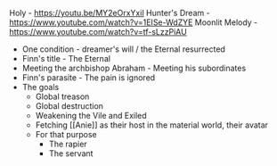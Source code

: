 Holy - https://youtu.be/MY2eOrxYxiI
Hunter's Dream - https://www.youtube.com/watch?v=1EISe-WdZYE
Moonlit Melody - https://www.youtube.com/watch?v=tf-sLzzPiAU

- One condition - dreamer's will / the Eternal resurrected
- Finn's title - The Eternal
- Meeting the archbishop Abraham - Meeting his subordinates
- Finn's parasite - The pain is ignored
- The goals
  - Global treason
  - Global destruction
  - Weakening the Vile and Exiled
  - Fetching [[Anie]] as their host in the material world, their avatar
  - For that purpose
	  - The rapier
	  - The servant